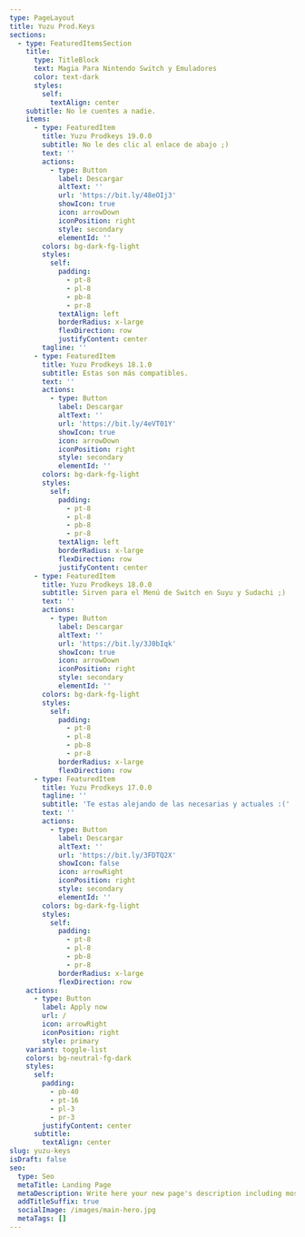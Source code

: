 ```yaml
---
type: PageLayout
title: Yuzu Prod.Keys
sections:
  - type: FeaturedItemsSection
    title:
      type: TitleBlock
      text: Magia Para Nintendo Switch y Emuladores
      color: text-dark
      styles:
        self:
          textAlign: center
    subtitle: No le cuentes a nadie.
    items:
      - type: FeaturedItem
        title: Yuzu Prodkeys 19.0.0
        subtitle: No le des clic al enlace de abajo ;)
        text: ''
        actions:
          - type: Button
            label: Descargar
            altText: ''
            url: 'https://bit.ly/48eOIj3'
            showIcon: true
            icon: arrowDown
            iconPosition: right
            style: secondary
            elementId: ''
        colors: bg-dark-fg-light
        styles:
          self:
            padding:
              - pt-8
              - pl-8
              - pb-8
              - pr-8
            textAlign: left
            borderRadius: x-large
            flexDirection: row
            justifyContent: center
        tagline: ''
      - type: FeaturedItem
        title: Yuzu Prodkeys 18.1.0
        subtitle: Estas son más compatibles.
        text: ''
        actions:
          - type: Button
            label: Descargar
            altText: ''
            url: 'https://bit.ly/4eVT01Y'
            showIcon: true
            icon: arrowDown
            iconPosition: right
            style: secondary
            elementId: ''
        colors: bg-dark-fg-light
        styles:
          self:
            padding:
              - pt-8
              - pl-8
              - pb-8
              - pr-8
            textAlign: left
            borderRadius: x-large
            flexDirection: row
            justifyContent: center
      - type: FeaturedItem
        title: Yuzu Prodkeys 18.0.0
        subtitle: Sirven para el Menú de Switch en Suyu y Sudachi ;)
        text: ''
        actions:
          - type: Button
            label: Descargar
            altText: ''
            url: 'https://bit.ly/3J0bIqk'
            showIcon: true
            icon: arrowDown
            iconPosition: right
            style: secondary
            elementId: ''
        colors: bg-dark-fg-light
        styles:
          self:
            padding:
              - pt-8
              - pl-8
              - pb-8
              - pr-8
            borderRadius: x-large
            flexDirection: row
      - type: FeaturedItem
        title: Yuzu Prodkeys 17.0.0
        tagline: ''
        subtitle: 'Te estas alejando de las necesarias y actuales :('
        text: ''
        actions:
          - type: Button
            label: Descargar
            altText: ''
            url: 'https://bit.ly/3FDTQ2X'
            showIcon: false
            icon: arrowRight
            iconPosition: right
            style: secondary
            elementId: ''
        colors: bg-dark-fg-light
        styles:
          self:
            padding:
              - pt-8
              - pl-8
              - pb-8
              - pr-8
            borderRadius: x-large
            flexDirection: row
    actions:
      - type: Button
        label: Apply now
        url: /
        icon: arrowRight
        iconPosition: right
        style: primary
    variant: toggle-list
    colors: bg-neutral-fg-dark
    styles:
      self:
        padding:
          - pb-40
          - pt-16
          - pl-3
          - pr-3
        justifyContent: center
      subtitle:
        textAlign: center
slug: yuzu-keys
isDraft: false
seo:
  type: Seo
  metaTitle: Landing Page
  metaDescription: Write here your new page's description including most relevant keywords.
  addTitleSuffix: true
  socialImage: /images/main-hero.jpg
  metaTags: []
---
```

